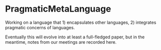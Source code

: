 # PragmaticMetaLanguage
Working on a language that 1) encapsulates other languages, 2) integrates pragmatic concerns of languages.

Eventually this will evolve into at least a full-fledged paper, but in the meantime, notes from our meetings are recorded here.

